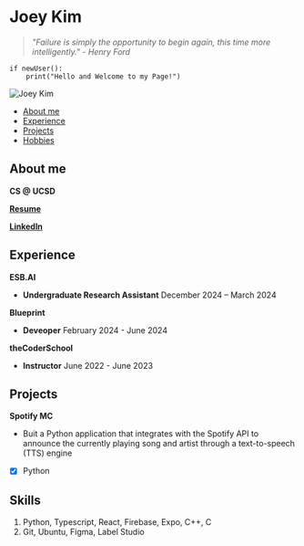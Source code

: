 # Joey Kim
> _"Failure is simply the opportunity to begin again, this time more intelligently." - Henry Ford_

```
if newUser():
    print("Hello and Welcome to my Page!")
```

![Joey Kim](IMG_5852.JPEG)

- [About me](#about-me)
- [Experience](#experience)
- [Projects](#projects)
- [Hobbies](#hobbies)

## About me
**CS @ UCSD**

[**Resume**](resume.jpg)

[<ins>**LinkedIn**</ins>](https://www.linkedin.com/in/josephkim614/)

## Experience
**ESB.AI**
- **Undergraduate Research Assistant** December 2024 – March 2024

**Blueprint**
- **Deveoper** February 2024 - June 2024

**theCoderSchool**
- **Instructor** June 2022 - June 2023

## Projects
**Spotify MC**
- Buit a Python application that integrates with the Spotify API to announce the currently playing song and artist
through a text-to-speech (TTS) engine
- [x] Python

## Skills
1. Python, Typescript, React, Firebase, Expo, C++, C
2. Git, Ubuntu, Figma, Label Studio